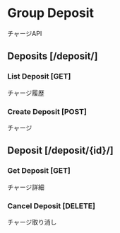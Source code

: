 # Group Deposit
チャージAPI 

## Deposits [/deposit/]
### List Deposit [GET]
チャージ履歴
### Create Deposit [POST]
チャージ
## Deposit [/deposit/{id}/]
### Get Deposit [GET]
チャージ詳細
### Cancel Deposit [DELETE]
チャージ取り消し
